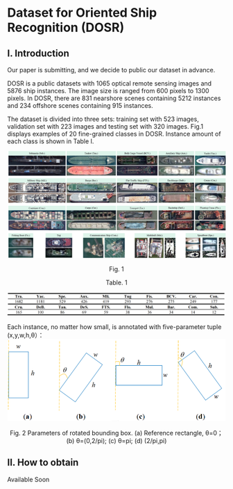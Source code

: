 Dataset for Oriented Ship Recognition (DOSR)
==
I. Introduction
--
Our paper is submitting, and we decide to public our dataset in advance.

DOSR is a public datasets with 1065 optical remote sensing images and 5876 ship instances. The image size is ranged from 600 pixels to 1300 pixels. 
In DOSR, there are 831 nearshore scenes containing 5212 instances and 234 offshore scenes containing 915 instances. 

The dataset is divided into three sets: training set with 523 images, validation set with 223 images and testing set with 320 images. 
Fig.1 displays examples of 20 fine-grained classes in DOSR. Instance amount of each class is shown in Table I.

![image](https://github.com/yaqihan-9898/DOSR/blob/main/20class.png)
<p align="center">Fig. 1</p>

<p align="center">Table. 1</p>

![image](https://github.com/yaqihan-9898/DOSR/blob/main/classnum.png)

Each instance, no matter how small, is annotated with five-parameter tuple (x,y,w,h,θ）：
![image](https://github.com/yaqihan-9898/DOSR/blob/main/annotation.png)
<p align="center">Fig. 2 Parameters of rotated bounding box. (a) Reference rectangle, θ=0；(b) θ=(0,2/pi); (c) θ=pi; (d) (2/pi,pi)</p>

II. How to obtain
--
Available Soon
